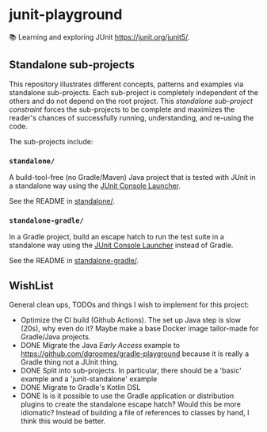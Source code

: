 # junit-playground

📚 Learning and exploring JUnit <https://junit.org/junit5/>.

## Standalone sub-projects

This repository illustrates different concepts, patterns and examples via standalone sub-projects. Each sub-project is
completely independent of the others and do not depend on the root project. This _standalone sub-project constraint_
forces the sub-projects to be complete and maximizes the reader's chances of successfully running, understanding, and
re-using the code.

The sub-projects include:

### `standalone/`

A build-tool-free (no Gradle/Maven) Java project that is tested with JUnit in a standalone way using the [JUnit Console Launcher](https://junit.org/junit5/docs/current/user-guide/#running-tests-console-launcher).

See the README in [standalone/](standalone/).

### `standalone-gradle/`

In a Gradle project, build an escape hatch to run the test suite in a standalone way using the [JUnit Console Launcher](https://junit.org/junit5/docs/current/user-guide/#running-tests-console-launcher)
instead of Gradle.

See the README in [standalone-gradle/](standalone-gradle/).

## WishList

General clean ups, TODOs and things I wish to implement for this project:

* Optimize the CI build (Github Actions). The set up Java step is slow (20s), why even do it? Maybe make a base Docker 
  image tailor-made for Gradle/Java projects.
* DONE Migrate the Java _Early Access_ example to <https://github.com/dgroomes/gradle-playground> because it is really a
  Gradle thing not a JUnit thing.
* DONE Split into sub-projects. In particular, there should be a 'basic' example and a 'junit-standalone' example
* DONE Migrate to Gradle's Kotlin DSL
* DONE Is is it possible to use the Gradle application or distribution plugins to create the standalone escape hatch? Would this
  be more idiomatic? Instead of building a file of references to classes by hand, I think this would be better.
